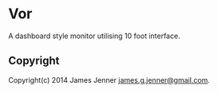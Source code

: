 Vor
===

A dashboard style monitor utilising 10 foot interface.

Copyright
---------
Copyright(c) 2014 James Jenner james.g.jenner@gmail.com.
